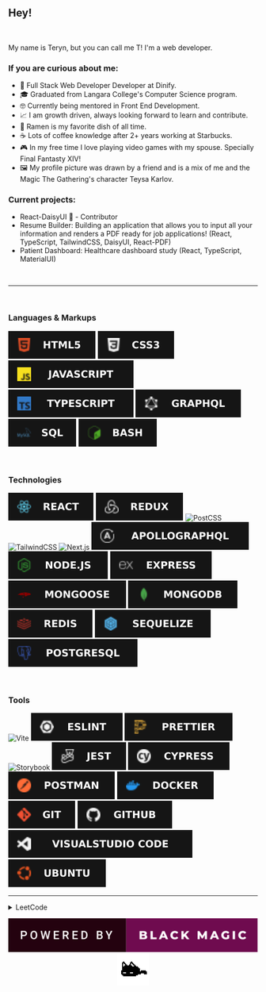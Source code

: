 ## Hey!

<br/>

My name is Teryn, but you can call me T! I'm a web developer.

### If you are curious about me:

- 💼 Full Stack Web Developer Developer at Dinify.
- 🎓 Graduated from Langara College's Computer Science program.
- 🤓 Currently being mentored in Front End Development.
- 📈 I am growth driven, always looking forward to learn and contribute.
- 🍜 Ramen is my favorite dish of all time.
- ☕ Lots of coffee knowledge after 2+ years working at Starbucks.
- 🎮 In my free time I love playing video games with my spouse. Specially Final Fantasty XIV!
- 🖼 My profile picture was drawn by a friend and is a mix of me and the Magic The Gathering's character Teysa Karlov.

### Current projects:

- React-DaisyUI 🌼 - Contributor
- Resume Builder: Building an application that allows you to input all your information and renders a PDF ready for job applications! (React, TypeScript, TailwindCSS, DaisyUI, React-PDF)
- Patient Dashboard: Healthcare dashboard study (React, TypeScript, MaterialUI)



<br/>

<hr/>

<br/>

### Languages & Markups

![HTML5](./assets/images/html5.svg)
![CSS3](./assets/images/css3.svg)
![JavaScript](./assets/images/js.svg)
![TypeScript](./assets/images/ts.svg)
![GraphQL](./assets/images/graphql.svg)
![SQL](./assets/images/sql.svg)
![Bash](./assets/images/bash.svg)

<br/>

### Technologies

![React](./assets/images/react.svg)
![Redux](./assets/images/redux.svg)
![PostCSS](https://img.shields.io/badge/postcss-informational?style=for-the-badge&logo=postcss&color=151515)
![TailwindCSS](https://img.shields.io/badge/tailwindcss-informational?style=for-the-badge&logo=tailwindcss&color=151515)
![Next.js](https://img.shields.io/badge/next.js-informational?style=for-the-badge&logo=next.js&color=151515)
![ApolloGraphQL](./assets/images/apollographql.svg)
![Node.JS](./assets/images/nodejs.svg)
![Express](./assets/images/express.svg)
![Mongoose](./assets/images/mongoose.svg)
![MongoDB](./assets/images/mongodb.svg)
![Redis](./assets/images/redis.svg)
![Sequelize](./assets/images/sequelize.svg)
![PostgreSQL](./assets/images/postgresql.svg)

<br/>

### Tools

![Vite](https://img.shields.io/badge/vite-informational?style=for-the-badge&logo=vite&color=151515)
![ESLint](./assets/images/eslint.svg)
![Prettier](./assets/images/prettier.svg)
![Storybook](https://img.shields.io/badge/storybook-informational?style=for-the-badge&logo=storybook&color=151515)
![Jest](./assets/images/jest.svg)
![Cypress](./assets/images/cypress.svg)
![Postman](./assets/images/postman.svg)
![Docker](./assets/images/docker.svg)
![Git](./assets/images/git.svg)
![GitHub](./assets/images/github.svg)
![Visual Studio Code](./assets/images/vscode.svg)
![Ubuntu](./assets/images/ubuntu.svg)

<hr/>

<details>
  <summary>LeetCode</summary>
 
  [![](https://leetcard.jacoblin.cool/dev0T?ext=heatmap)](https://leetcode.com/dev0T/)
</details>

<p align="center">
  <img src="./assets/blackmagic.svg">
  <br/>
  <img src="./assets/mewo.gif">
</p>

<!-- Credits

Badges - shields.io - https://img.shields.io/badge/<NAME>-informational?style=for-the-badge&logo=<NAME>&color=151515
Icons - simpleicons - https://simpleicons.org/
https://img.shields.io/badge/.env-informational?style=for-the-badge&logo=.env&color=151515
 -->
